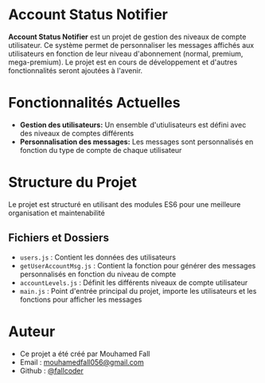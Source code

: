 # Account Status Notifier
**Account Status Notifier** est un projet de gestion des niveaux de compte utilisateur. Ce système permet de personnaliser les messages affichés aux utilisateurs en fonction de leur niveau d'abonnement (normal, premium, mega-premium). Le projet est en cours de développement et d'autres fonctionnalités seront ajoutées à l'avenir.

# Fonctionnalités Actuelles
* **Gestion des utilisateurs:** Un ensemble d'utiulisateurs est défini avec des niveaux de comptes différents
* **Personnalisation des messages:** Les messages sont personnalisés en fonction du type de compte de chaque utilisateur

# Structure du Projet
Le projet est structuré en utilisant des modules ES6 pour une meilleure organisation et maintenabilité

## Fichiers et Dossiers
* `users.js` :  Contient les données des utilisateurs
* `getUserAccountMsg.js` : Contient la fonction pour générer des messages personnalisés en fonction du niveau de compte 
* `accountLevels.js` : Définit les différents niveaux de compte utilisateur
* `main.js` : Point d'entrée principal du projet, importe les utilisateurs et les fonctions pour afficher les messages

# Auteur
* Ce projet a été créé par Mouhamed Fall
* Email : mouhamedfall056@gmail.com
* Github : [@fallcoder](https://github.com/fallcoder)

